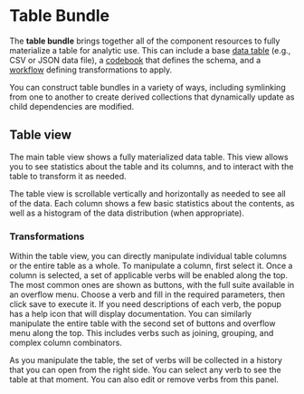 # Table Bundle

The **table bundle** brings together all of the component resources to fully materialize a table for analytic use. This can include a base [data table](../datatable/index.md) (e.g., CSV or JSON data file), a [codebook](../codebook/index.md) that defines the schema, and a [workflow](../workflow/index.md) defining transformations to apply.

You can construct table bundles in a variety of ways, including symlinking from one to another to create derived collections that dynamically update as child dependencies are modified.

## Table view

The main table view shows a fully materialized data table. This view allows you to see statistics about the table and its columns, and to interact with the table to transform it as needed.

The table view is scrollable vertically and horizontally as needed to see all of the data. Each column shows a few basic statistics about the contents, as well as a histogram of the data distribution (when appropriate).

### Transformations

Within the table view, you can directly manipulate individual table columns or the entire table as a whole. To manipulate a column, first select it. Once a column is selected, a set of applicable verbs will be enabled along the top. The most common ones are shown as buttons, with the full suite available in an overflow menu. Choose a verb and fill in the required parameters, then click save to execute it. If you need descriptions of each verb, the popup has a help icon that will display documentation. You can similarly manipulate the entire table with the second set of buttons and overflow menu along the top. This includes verbs such as joining, grouping, and complex column combinators.

As you manipulate the table, the set of verbs will be collected in a history that you can open from the right side. You can select any verb to see the table at that moment. You can also edit or remove verbs from this panel.
